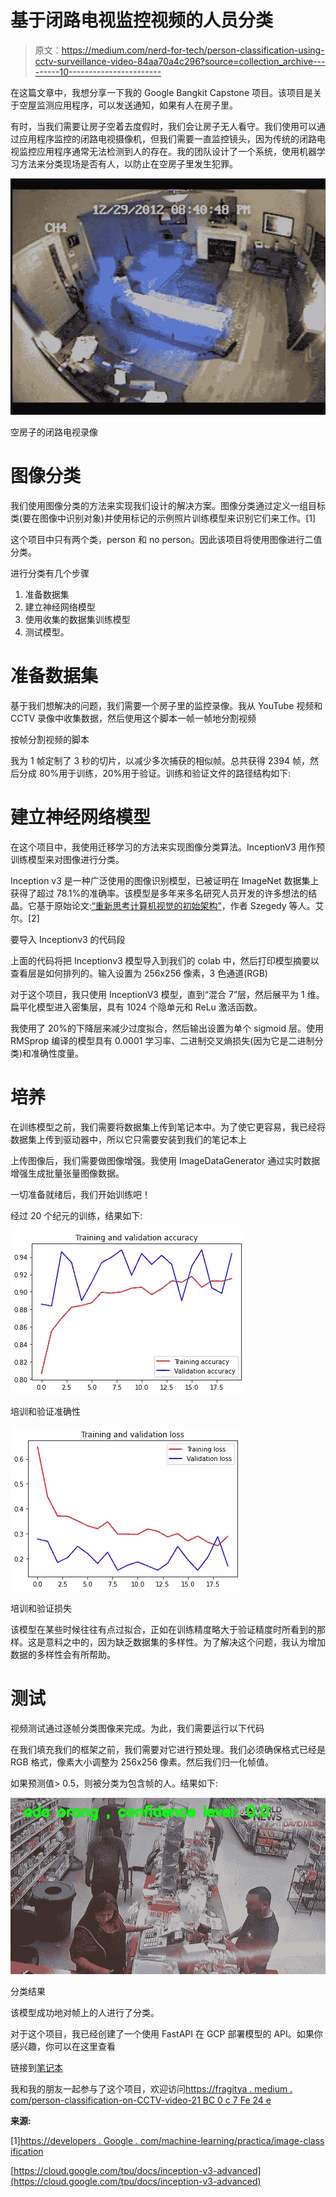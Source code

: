# 基于闭路电视监控视频的人员分类

> 原文：<https://medium.com/nerd-for-tech/person-classification-using-cctv-surveillance-video-84aa70a4c296?source=collection_archive---------10----------------------->

在这篇文章中，我想分享一下我的 Google Bangkit Capstone 项目。该项目是关于空屋监测应用程序，可以发送通知，如果有人在房子里。

有时，当我们需要让房子空着去度假时，我们会让房子无人看守。我们使用可以通过应用程序监控的闭路电视摄像机，但我们需要一直监控镜头，因为传统的闭路电视监控应用程序通常无法检测到人的存在。我的团队设计了一个系统，使用机器学习方法来分类现场是否有人，以防止在空房子里发生犯罪。

![](img/45b0d9be554dd18a22dad7c220c6fd61.png)

空房子的闭路电视录像

# 图像分类

我们使用图像分类的方法来实现我们设计的解决方案。图像分类通过定义一组目标类(要在图像中识别对象)并使用标记的示例照片训练模型来识别它们来工作。[1]

这个项目中只有两个类，person 和 no person。因此该项目将使用图像进行二值分类。

进行分类有几个步骤

1.  准备数据集
2.  建立神经网络模型
3.  使用收集的数据集训练模型
4.  测试模型。

# 准备数据集

基于我们想解决的问题，我们需要一个房子里的监控录像。我从 YouTube 视频和 CCTV 录像中收集数据，然后使用这个脚本一帧一帧地分割视频

按帧分割视频的脚本

我为 1 帧定制了 3 秒的切片，以减少多次捕获的相似帧。总共获得 2394 帧，然后分成 80%用于训练，20%用于验证。训练和验证文件的路径结构如下:

# 建立神经网络模型

在这个项目中，我使用迁移学习的方法来实现图像分类算法。InceptionV3 用作预训练模型来对图像进行分类。

Inception v3 是一种广泛使用的图像识别模型，已被证明在 ImageNet 数据集上获得了超过 78.1%的准确率。该模型是多年来多名研究人员开发的许多想法的结晶。它基于原始论文:[“重新思考计算机视觉的初始架构”](https://arxiv.org/abs/1512.00567)，作者 Szegedy 等人。艾尔。[2]

要导入 Inceptionv3 的代码段

上面的代码将把 Inceptionv3 模型导入到我们的 colab 中，然后打印模型摘要以查看层是如何排列的。输入设置为 256x256 像素，3 色通道(RGB)

对于这个项目，我只使用 InceptionV3 模型，直到“混合 7”层，然后展平为 1 维。扁平化模型进入密集层，具有 1024 个隐单元和 ReLu 激活函数。

我使用了 20%的下降层来减少过度拟合，然后输出设置为单个 sigmoid 层。使用 RMSprop 编译的模型具有 0.0001 学习率、二进制交叉熵损失(因为它是二进制分类)和准确性度量。

# 培养

在训练模型之前，我们需要将数据集上传到笔记本中。为了使它更容易，我已经将数据集上传到驱动器中，所以它只需要安装到我们的笔记本上

上传图像后，我们需要做图像增强。我使用 ImageDataGenerator 通过实时数据增强生成批量张量图像数据。

一切准备就绪后，我们开始训练吧！

经过 20 个纪元的训练，结果如下:

![](img/535b6c581c69016bc01e99d0e630236a.png)

培训和验证准确性

![](img/c8ba70d26f4e592709722f82f4cc9995.png)

培训和验证损失

该模型在某些时候往往有点过拟合，正如在训练精度略大于验证精度时所看到的那样。这是意料之中的，因为缺乏数据集的多样性。为了解决这个问题，我认为增加数据的多样性会有所帮助。

# 测试

视频测试通过逐帧分类图像来完成。为此，我们需要运行以下代码

在我们填充我们的框架之前，我们需要对它进行预处理。我们必须确保格式已经是 RGB 格式，像素大小调整为 256x256 像素。然后我们归一化帧值。

如果预测值> 0.5，则被分类为包含帧的人。结果如下:

![](img/857fe837a6a64fd587b7d621abf5fd4f.png)

分类结果

该模型成功地对帧上的人进行了分类。

对于这个项目，我已经创建了一个使用 FastAPI 在 GCP 部署模型的 API。如果你感兴趣，你可以在这里查看

链接到[笔记本](https://colab.research.google.com/drive/1i0gQkQnIVvdY5a4rlJhT30DmhoFNMGR4?usp=sharing)

我和我的朋友一起参与了这个项目，欢迎访问[https://fragitya . medium . com/person-classification-on-CCTV-video-21 BC 0 c 7 Fe 24 e](https://fragitya.medium.com/person-classification-on-cctv-video-21bc0c7fe24e)

**来源:**

[1][https://developers . Google . com/machine-learning/practica/image-class ification](https://developers.google.com/machine-learning/practica/image-classification)

[https://cloud.google.com/tpu/docs/inception-v3-advanced](https://cloud.google.com/tpu/docs/inception-v3-advanced)